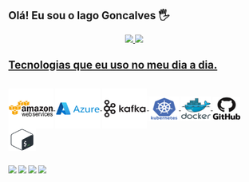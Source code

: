 ## Olá! Eu sou o Iago Goncalves 🖐️
<div align="center">
  <a href="https://github.com/iagogfe">
  <img height="180em" src="https://github-readme-stats.vercel.app/api?username=iagogfe&show_icons=true&theme=dark&include_all_commits=true&count_private=true"/>
  <img height="160em" src="https://github-readme-stats.vercel.app/api/top-langs/?username=iagogfe&layout=compact&langs_count=7&theme=dark"/>
</div>
  
## Tecnologias que eu uso no meu dia a dia.
<div style="display: inline_block"><br>
  <img align="center" alt="AWS" height="80" width="90" src="https://raw.githubusercontent.com/devicons/devicon/master/icons/amazonwebservices/amazonwebservices-original-wordmark.svg">
   <img align="center" alt="Azure" height="80" width="90" src="https://raw.githubusercontent.com/devicons/devicon/master/icons/azure/azure-original-wordmark.svg">
  <img align="center" alt="Kafka" height="80" width="90" src="https://raw.githubusercontent.com/devicons/devicon/master/icons/apachekafka/apachekafka-original-wordmark.svg">
  <img align="center" alt="Kubernertes" height="50" width="60" src="https://raw.githubusercontent.com/devicons/devicon/master/icons/kubernetes/kubernetes-plain-wordmark.svg">
  <img align="center" alt="Docker" height="50" width="60" src="https://raw.githubusercontent.com/devicons/devicon/master/icons/docker/docker-original-wordmark.svg">
  <img align="center" alt="Github" height="45" width="55" src="https://raw.githubusercontent.com/devicons/devicon/master/icons/github/github-original-wordmark.svg">
  <img align="center" alt="Bash" height="45" width="55" src="https://raw.githubusercontent.com/devicons/devicon/master/icons/bash/bash-original.svg">
</div>
  
  ##
 
<div> 
  <a href="https://instagram.com/dinho55" target="_blank"><img src="https://img.shields.io/badge/-Instagram-%23E4405F?style=for-the-badge&logo=instagram&logoColor=white" target="_blank"></a>
  <a href="https://www.linkedin.com/in/iago-goncalves-60524b107" target="_blank"><img src="https://img.shields.io/badge/-LinkedIn-%230077B5?style=for-the-badge&logo=linkedin&logoColor=white" target="_blank"></a> 
 <a href="https://discord.gg/wagxzStdcR" target="_blank"><img src="https://img.shields.io/badge/Discord-7289DA?style=for-the-badge&logo=discord&logoColor=white" target="_blank"></a> 
  <a href = "mailto:contatoiagogfn@gmail.com"><img src="https://img.shields.io/badge/-Gmail-%23333?style=for-the-badge&logo=gmail&logoColor=white" target="_blank"></a>
 
</div>
